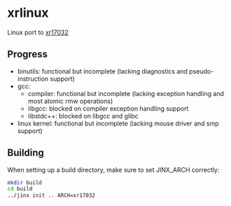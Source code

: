 # xrlinux
Linux port to [xr17032](https://github.com/xrarch)

## Progress

- binutils: functional but incomplete (lacking diagnostics and pseudo-instruction support)
- gcc:
  - compiler: functional but incomplete (lacking exception handling and most atomic rmw operations)
  - libgcc: blocked on compiler exception handling support
  - libstdc++: blocked on libgcc and glibc
- linux kernel: functional but incomplete (lacking mouse driver and smp support)

## Building

When setting up a build directory, make sure to set JINX_ARCH correctly:
```sh
mkdir build
cd build
../jinx init .. ARCH=xr17032
```
